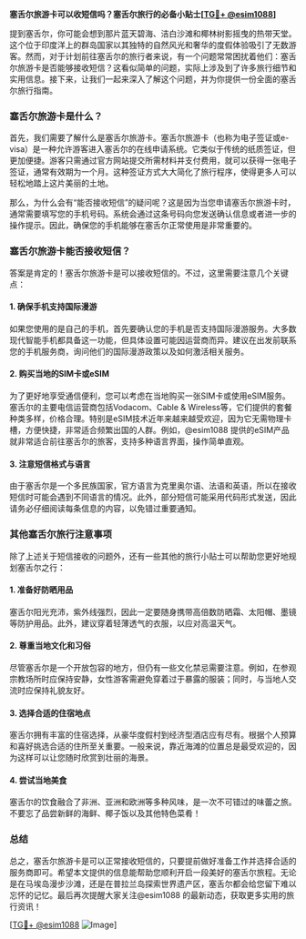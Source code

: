 **塞舌尔旅游卡可以收短信吗？塞舌尔旅行的必备小贴士[[TG💪+ @esim1088](https://t.me/s/esim1088)]**

提到塞舌尔，你可能会想到那片蓝天碧海、洁白沙滩和椰林树影摇曳的热带天堂。这个位于印度洋上的群岛国家以其独特的自然风光和奢华的度假体验吸引了无数游客。然而，对于计划前往塞舌尔的旅行者来说，有一个问题常常困扰着他们：塞舌尔旅游卡是否能够接收短信？这看似简单的问题，实际上涉及到了许多旅行细节和实用信息。接下来，让我们一起来深入了解这个问题，并为你提供一份全面的塞舌尔旅行指南。

### 塞舌尔旅游卡是什么？

首先，我们需要了解什么是塞舌尔旅游卡。塞舌尔旅游卡（也称为电子签证或e-visa）是一种允许游客进入塞舌尔的在线申请系统。它类似于传统的纸质签证，但更加便捷。游客只需通过官方网站提交所需材料并支付费用，就可以获得一张电子签证，通常有效期为一个月。这种签证方式大大简化了旅行程序，使得更多人可以轻松地踏上这片美丽的土地。

那么，为什么会有“能否接收短信”的疑问呢？这是因为当您申请塞舌尔旅游卡时，通常需要填写您的手机号码。系统会通过这条号码向您发送确认信息或者进一步的操作提示。因此，确保您的手机能够在塞舌尔正常使用是非常重要的。

### 塞舌尔旅游卡能否接收短信？

答案是肯定的！塞舌尔旅游卡是可以接收短信的。不过，这里需要注意几个关键点：

#### 1. 确保手机支持国际漫游
如果您使用的是自己的手机，首先要确认您的手机是否支持国际漫游服务。大多数现代智能手机都具备这一功能，但具体设置可能因运营商而异。建议在出发前联系您的手机服务商，询问他们的国际漫游政策以及如何激活相关服务。

#### 2. 购买当地的SIM卡或eSIM
为了更好地享受通信便利，您可以考虑在当地购买一张SIM卡或使用eSIM服务。塞舌尔的主要电信运营商包括Vodacom、Cable & Wireless等，它们提供的套餐种类多样，价格合理。特别是eSIM技术近年来越来越受欢迎，因为它无需物理卡槽，方便快捷，非常适合频繁出国的人群。例如，@esim1088 提供的eSIM产品就非常适合前往塞舌尔的旅客，支持多种语言界面，操作简单直观。

#### 3. 注意短信格式与语言
由于塞舌尔是一个多民族国家，官方语言为克里奥尔语、法语和英语，所以在接收短信时可能会遇到不同语言的情况。此外，部分短信可能采用代码形式发送，因此请务必仔细阅读每条信息的内容，以免错过重要通知。

### 其他塞舌尔旅行注意事项

除了上述关于短信接收的问题外，还有一些其他的旅行小贴士可以帮助您更好地规划塞舌尔之行：

#### 1. 准备好防晒用品
塞舌尔阳光充沛，紫外线强烈，因此一定要随身携带高倍数防晒霜、太阳帽、墨镜等防护用品。此外，建议穿着轻薄透气的衣服，以应对高温天气。

#### 2. 尊重当地文化和习俗
尽管塞舌尔是一个开放包容的地方，但仍有一些文化禁忌需要注意。例如，在参观宗教场所时应保持安静，女性游客需避免穿着过于暴露的服装；同时，与当地人交流时应保持礼貌友好。

#### 3. 选择合适的住宿地点
塞舌尔拥有丰富的住宿选择，从豪华度假村到经济型酒店应有尽有。根据个人预算和喜好挑选合适的住所至关重要。一般来说，靠近海滩的位置总是最受欢迎的，因为这样可以让您随时欣赏到壮丽的海景。

#### 4. 尝试当地美食
塞舌尔的饮食融合了非洲、亚洲和欧洲等多种风味，是一次不可错过的味蕾之旅。不要忘了品尝新鲜的海鲜、椰子饭以及其他特色菜肴！

### 总结

总之，塞舌尔旅游卡是可以正常接收短信的，只要提前做好准备工作并选择合适的服务商即可。希望本文提供的信息能帮助您顺利开启一段美好的塞舌尔旅程。无论是在马埃岛漫步沙滩，还是在普拉兰岛探索世界遗产区，塞舌尔都会给您留下难以忘怀的记忆。最后再次提醒大家关注@esim1088 的最新动态，获取更多实用的旅行资讯！

[[TG💪+ @esim1088](https://t.me/s/esim1088) ![Image](https://i.postimg.cc/4NQfJmqS/Snipaste-2025-05-13-00-14-12.png)]